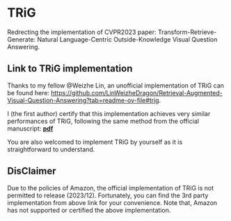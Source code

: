 # TRiG
Redrecting the implementation of CVPR2023 paper: Transform-Retrieve-Generate: Natural Language-Centric Outside-Knowledge Visual Question Answering.

## Link to TRiG implementation
Thanks to my fellow @Weizhe Lin, an unofficial implementation of TRiG can be found here:
<https://github.com/LinWeizheDragon/Retrieval-Augmented-Visual-Question-Answering?tab=readme-ov-file#trig>.

I (the first author) certify that this implementation achieves very similar performances of TRiG, following the same method from the official manuscript: **[pdf](https://openaccess.thecvf.com/content/CVPR2022/papers/Gao_Transform-Retrieve-Generate_Natural_Language-Centric_Outside-Knowledge_Visual_Question_Answering_CVPR_2022_paper.pdf)**

You are also welcomed to implement TRiG by yourself as it is straightforward to understand.

## DisClaimer
Due to the policies of Amazon, the official implementation of TRiG is not permitted to release (2023/12). Fortunately, you can find the 3rd party implementation from above link for your convenience. Note that, Amazon has not supported or certified the above implementation. 

